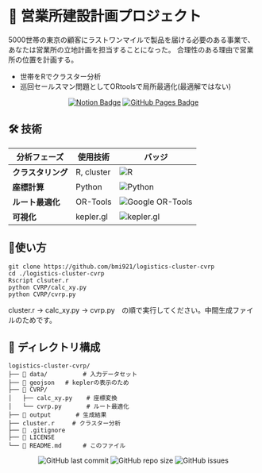 # 🏢 営業所建設計画プロジェクト
5000世帯の東京の顧客にラストワンマイルで製品を届ける必要のある事業で、あなたは営業所の立地計画を担当することになった。
合理性のある理由で営業所の位置を計画する。
- 世帯をRでクラスター分析
- 巡回セールスマン問題としてORtoolsで局所最適化(最適解ではない)


<div align="center">

[![Notion Badge](https://img.shields.io/badge/Notion-詳細ドキュメント-000000?style=for-the-badge&logo=notion)](https://silent-felidae-1f6.notion.site/4-6-1e3d103bdc84809d948feaa3cd5e4bbd)
[![GitHub Pages Badge](https://img.shields.io/badge/GitHub_Pages-結果ビューア-222222?style=for-the-badge&logo=github)](https://bmi921.github.io/cvrp.html)

</div>


## 🛠️ 技術

<div align="center">

| 分析フェーズ | 使用技術 | バッジ |
|-------------|---------|-------|
| **クラスタリング** | R, cluster | ![R](https://img.shields.io/badge/R-276DC3?style=for-the-badge&logo=r&logoColor=white) |
| **座標計算** | Python | ![Python](https://img.shields.io/badge/Python-3776AB?style=for-the-badge&logo=python&logoColor=white) |
| **ルート最適化** | OR-Tools | ![Google OR-Tools](https://img.shields.io/badge/Google_OR--Tools-4285F4?style=for-the-badge&logo=google&logoColor=white) |
| **可視化** | kepler.gl | ![kepler.gl](https://img.shields.io/badge/kepler.gl-000000?style=for-the-badge) |

</div>

## 🚀使い方
```
git clone https://github.com/bmi921/logistics-cluster-cvrp
cd ./logistics-cluster-cvrp
Rscript clsuter.r
python CVRP/calc_xy.py
python CVRP/cvrp.py
```
cluster.r → calc_xy.py → cvrp.py　の順で実行してください。中間生成ファイルのためです。

## 📂 ディレクトリ構成
```
logistics-cluster-cvrp/
├── 📂 data/          # 入力データセット
├── 📂 geojson   # keplerの表示のため 
├── 📂 CVRP/
│   ├── calc_xy.py    # 座標変換
│   └── cvrp.py       # ルート最適化
├── 📂 output       # 生成結果
├── cluster.r     # クラスター分析
├── 📜 .gitignore
├── 📜 LICENSE
└── 📜 README.md      # このファイル
```


<div align="center">

![GitHub last commit](https://img.shields.io/github/last-commit/bmi921/logistics-cluster-cvrp?style=flat-square)
![GitHub repo size](https://img.shields.io/github/repo-size/bmi921/logistics-cluster-cvrp?style=flat-square)
![GitHub issues](https://img.shields.io/github/issues/bmi921/logistics-cluster-cvrp?style=flat-square)

</div>

